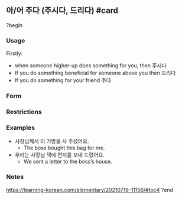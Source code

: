## 아/어 주다 (주시다, 드리다) #card
?begin
### Usage
Firstly:
* when someone higher-up does something for you, then 주시다
* If you do something beneficial for someone above you then 드리다
* If you do something for your friend 주다
### Form
### Restrictions
### Examples
* 사장님께서 이 가방을 사 주셨어요.
	* The boss bought this bag for me.
* 우리는 사장님 댁에 편지를 보내 드렸어요.
	* We sent a letter to the boss’s house.
### Notes
https://learning-korean.com/elementary/20210719-11156/#toc4
?end
